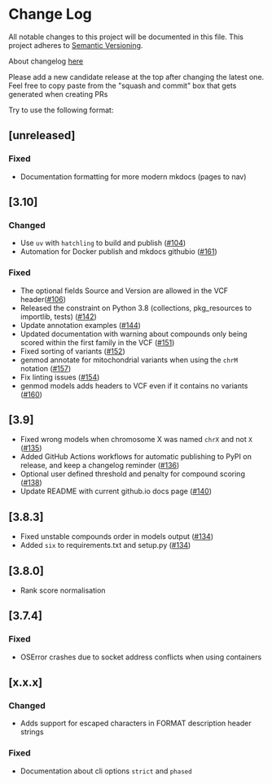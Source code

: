 # Change Log
All notable changes to this project will be documented in this file.
This project adheres to [Semantic Versioning](http://semver.org/).

About changelog [here](https://keepachangelog.com/en/1.0.0/)

Please add a new candidate release at the top after changing the latest one. Feel free to copy paste from the "squash and commit" box that gets generated when creating PRs

Try to use the following format:

## [unreleased]
### Fixed
- Documentation formatting for more modern mkdocs (pages to nav)

## [3.10]
### Changed
- Use `uv` with `hatchling` to build and publish ([#104](https://github.com/Clinical-Genomics/genmod/issues/143))
- Automation for Docker publish and mkdocs githubio ([#161](https://github.com/Clinical-Genomics/genmod/issues/161))
### Fixed
- The optional fields Source and Version are allowed in the VCF header([#106](https://github.com/Clinical-Genomics/genmod/pull/106))
- Released the constraint on Python 3.8 (collections, pkg_resources to importlib, tests) ([#142](https://github.com/Clinical-Genomics/genmod/pull/142))
- Update annotation examples ([#144](https://github.com/Clinical-Genomics/genmod/pull/144))
- Updated documentation with warning about compounds only being scored within the first family in the VCF ([#151](https://github.com/Clinical-Genomics/genmod/pull/151))
- Fixed sorting of variants ([#152](https://github.com/Clinical-Genomics/genmod/pull/152))
- genmod annotate for mitochondrial variants when using the `chrM` notation ([#157](https://github.com/Clinical-Genomics/genmod/pull/157))
- Fix linting issues ([#154](https://github.com/Clinical-Genomics/genmod/issues/154))
- genmod models adds headers to VCF even if it contains no variants ([#160](https://github.com/Clinical-Genomics/genmod/pull/160)) 

## [3.9]
- Fixed wrong models when chromosome X was named `chrX` and not `X` ([#135](https://github.com/Clinical-Genomics/genmod/pull/135))
- Added GitHub Actions workflows for automatic publishing to PyPI on release, and keep a changelog reminder ([#136](https://github.com/Clinical-Genomics/genmod/pull/136))
- Optional user defined threshold and penalty for compound scoring ([#138](https://github.com/Clinical-Genomics/genmod/pull/138))
- Update README with current github.io docs page ([#140](https://github.com/Clinical-Genomics/genmod/pull/140))

## [3.8.3]
- Fixed unstable compounds order in models output ([#134](https://github.com/Clinical-Genomics/genmod/pull/134))
- Added `six` to requirements.txt and setup.py ([#134](https://github.com/Clinical-Genomics/genmod/pull/134))

## [3.8.0]
- Rank score normalisation

## [3.7.4]

### Fixed
- OSError crashes due to socket address conflicts when using containers

## [x.x.x]

### Changed
- Adds support for escaped characters in FORMAT description header strings

### Fixed
- Documentation about cli options `strict` and `phased`
